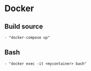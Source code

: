 # Docker
## Build source 
    - "docker-compose up"
## Bash
    - "docker exec -it <mycontainer> bash"
    
    